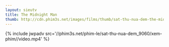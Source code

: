 ```yaml
---
layout: sieutv
title: The Midnight Man
thumb: http://cdn.phim3s.net/images/films/thumb/sat-thu-nua-dem-the-midnight-man-2016.jpg
---
```

{% include jwpadv src='//phim3s.net/phim-le/sat-thu-nua-dem_9060/xem-phim//video.mp4' %}
